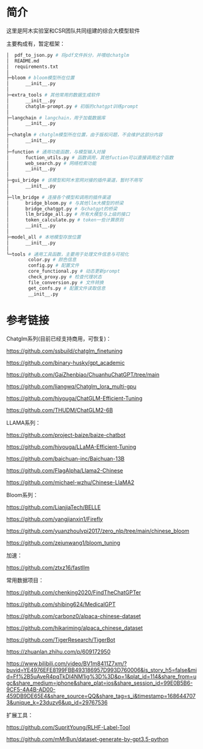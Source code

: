 # 简介

这里是阿木实验室和CSR团队共同组建的综合大模型软件



主要构成有，暂定框架：

```bash
│  pdf_to_json.py # 将pdf文件拆分，并喂给chatglm
│  README.md
│  requirements.txt
│
├─bloom # bloom模型所在位置
│      __init__.py
│
├─extra_tools # 其他常用的数据生成软件
│      __init__.py
│      chatglm-prompt.py # 初版的chatgpt训练prompt
│
├─langchain # langchain，用于加载数据库
│      __init__.py
│
├─chatglm # chatglm模型所在位置，由于版权问题，不会维护这部分内容
│      __init__.py
│
├─function # 通用功能函数，与模型输入对接
│      fuction_utils.py # 函数调用，其他fuction可以直接调用这个函数
│      web_search.py # 网络检索功能
│      __init__.py
│
├─gui_bridge # 该模型和阿木官网对接的插件渠道，暂时不用写
│      __init__.py
│
├─llm_bridge # 连接各个模型和调用的插件渠道
│      bridge_bloom.py # 与其他llm大模型的桥梁
│      bridge_chatgpt.py # 与chatgpt的桥梁
│      llm_bridge_all.py # 所有大模型与上级的接口
│      token_calculate.py # token一些计算原则
│      __init__.py
│
├─model_all # 本地模型存放位置
│      __init__.py
│
└─tools # 通用工具函数，主要用于处理文件信息与可视化
        color.py # 颜色信息
        config.py # 配置文件
        core_functional.py # 动态更新prompt
        check_proxy.py # 检查代理状态
        file_conversion.py # 文件转换
        get_confs.py # 配置文件读取信息
        __init__.py

```





# 参考链接

Chatglm系列(目前已经支持商用，可恢复)：

https://github.com/ssbuild/chatglm_finetuning

https://github.com/binary-husky/gpt_academic

https://github.com/GaiZhenbiao/ChuanhuChatGPT/tree/main

https://github.com/liangwq/Chatglm_lora_multi-gpu

https://github.com/hiyouga/ChatGLM-Efficient-Tuning

https://github.com/THUDM/ChatGLM2-6B


LLAMA系列：

https://github.com/project-baize/baize-chatbot

https://github.com/hiyouga/LLaMA-Efficient-Tuning

https://github.com/baichuan-inc/Baichuan-13B

https://github.com/FlagAlpha/Llama2-Chinese

https://github.com/michael-wzhu/Chinese-LlaMA2


Bloom系列：

https://github.com/LianjiaTech/BELLE

https://github.com/yangjianxin1/Firefly

https://github.com/yuanzhoulvpi2017/zero_nlp/tree/main/chinese_bloom

https://github.com/zejunwang1/bloom_tuning

加速：

https://github.com/ztxz16/fastllm

常用数据项目：

https://github.com/chenking2020/FindTheChatGPTer

https://github.com/shibing624/MedicalGPT

https://github.com/carbonz0/alpaca-chinese-dataset

https://github.com/hikariming/alpaca_chinese_dataset

https://github.com/TigerResearch/TigerBot

https://zhuanlan.zhihu.com/p/609172950

https://www.bilibili.com/video/BV1m8411Z7xm/?buvid=YE4976EFE8199FBB493186957D993D760006&is_story_h5=false&mid=Ff%2B5uAveR4pqTkDl4NM1ig%3D%3D&p=1&plat_id=114&share_from=ugc&share_medium=iphone&share_plat=ios&share_session_id=99E0B5B6-9CF5-4A4B-AD00-459DB9DE65E4&share_source=QQ&share_tag=s_i&timestamp=1686447073&unique_k=23duzv6&up_id=29767536

扩展工具：

https://github.com/SupritYoung/RLHF-Label-Tool

https://github.com/mMrBun/dataset-generate-by-gpt3.5-python


